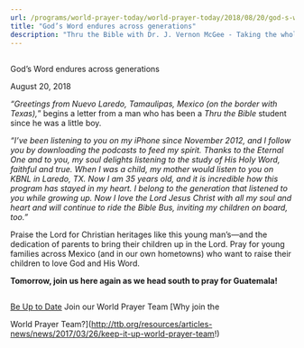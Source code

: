 ```yaml
---
url: /programs/world-prayer-today/world-prayer-today/2018/08/20/god-s-word-endures-across-generations
title: "God’s Word endures across generations"
description: "Thru the Bible with Dr. J. Vernon McGee - Taking the whole Word to the whole world"
---
```







## 
 God’s Word endures across generations


August 20, 2018




*“Greetings from Nuevo Laredo, Tamaulipas, Mexico (on the border with Texas),*” begins a letter from a man who has been a *Thru the Bible* student since he was a little boy. 


*“I’ve been listening to you on my iPhone since November 2012, and I follow you by downloading the podcasts to feed my spirit. Thanks to the Eternal One and to you, my soul delights listening to the study of His Holy Word, faithful and true. When I was a child, my mother would listen to you on KBNL in Laredo, TX. Now I am 35 years old, and it is incredible how this program has stayed in my heart. I belong to the generation that listened to you while growing up. Now I love the Lord Jesus Christ with all my soul and heart and will continue to ride the Bible Bus, inviting my children on board, too.”*


Praise the Lord for Christian heritages like this young man’s—and the dedication of parents to bring their children up in the Lord. Pray for young families across Mexico (and in our own hometowns) who want to raise their children to love God and His Word. 


**Tomorrow, join us here again as we head south to pray for Guatemala!**







## 




[Be Up to Date](http://feeds.feedburner.com/WorldPrayerToday "World Prayer Today RSS Feed")
Join our World Prayer Team
[Why join the  

World Prayer Team?](http://ttb.org/resources/articles-news/news/2017/03/26/keep-it-up-world-prayer-team!)




